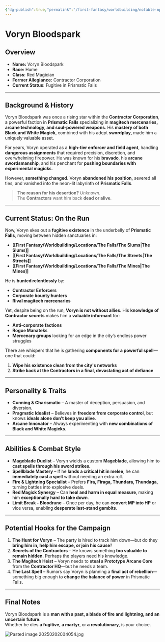 ```yaml
---
{"dg-publish":true,"permalink":"/first-fantasy/worldbuilding/notable-np-cs/voryn-bloodspark/","noteIcon":"","created":"2025-01-20T16:21:07.156+09:00","updated":"2025-02-02T00:40:56.836+09:00"}
---
```


# Voryn Bloodspark

## Overview
- **Name:** Voryn Bloodspark  
- **Race:** Hume  
- **Class:** Red Magician 
- **Former Allegiance:** Contractor Corporation  
- **Current Status:** Fugitive in Prismatic Falls  

---

## Background & History
Voryn Bloodspark was once a rising star within the **Contractor Corporation**, a powerful faction in **Prismatic Falls** specializing in **magitech mercenaries, arcane technology, and soul-powered weapons**. His **mastery of both Black and White Magick**, combined with his adept **swordplay**, made him a uniquely valuable asset.

For years, Voryn operated as a **high-tier enforcer and field agent**, handling **dangerous assignments** that required precision, discretion, and overwhelming firepower. He was known for his **bravado**, his **arcane swordsmanship**, and his penchant for **pushing boundaries with experimental magicks**.

However, **something changed**. Voryn **abandoned his position**, severed all ties, and vanished into the neon-lit labyrinth of **Prismatic Falls**.

> **The reason for his desertion?** *Unknown.*  
> The **Contractors** want him back **dead or alive**.

---

## Current Status: On the Run
Now, Voryn ekes out a **fugitive existence** in the underbelly of **Prismatic Falls**, moving between hidden sanctuaries in:
- **[[First Fantasy/Worldbuilding/Locations/The Falls/The Slums\|The Slums]]**
- **[[First Fantasy/Worldbuilding/Locations/The Falls/The Streets\|The Streets]]**
- **[[First Fantasy/Worldbuilding/Locations/The Falls/The Mines\|The Mines]]**

He is **hunted relentlessly** by:
- **Contractor Enforcers**
- **Corporate bounty hunters**
- **Rival magitech mercenaries**

Yet, despite being on the run, **Voryn is not without allies**. His **knowledge of Contractor secrets** makes him a **valuable informant** for:
- **Anti-corporate factions**
- **Rogue Manateks**
- **Mercenary groups** looking for an edge in the city’s endless power struggles

There are whispers that he is gathering **components for a powerful spell**—one that could:
1. **Wipe his existence clean from the city's networks**  
2. **Strike back at the Contractors in a final, devastating act of defiance**  

---

## Personality & Traits
- **Cunning & Charismatic** – A master of deception, persuasion, and diversion.
- **Pragmatic Idealist** – Believes in **freedom from corporate control**, but knows **ideals alone don’t keep you alive**.
- **Arcane Innovator** – Always experimenting with **new combinations of Black and White Magicks**.

---

## Abilities & Combat Style
- **Mageblade Duelist** – Voryn wields a custom **Mageblade**, allowing him to **cast spells through his sword strikes**.
- **Spellblade Mastery** – If he **lands a critical hit in melee**, he can **immediately cast a spell** without needing an extra roll.
- **Fire & Lightning Specialist** – Prefers **Fira, Firaga, Thundara, Thundaga**, turning battles into explosive duels.
- **Red Magick Synergy** – Can **heal and harm in equal measure**, making him **exceptionally hard to take down**.
- **Limit Break - Bloodrune** – Once per day, he can **convert MP into HP** or vice versa, enabling **desperate last-stand gambits**.

---

## Potential Hooks for the Campaign
1. **The Hunt for Voryn** – The party is hired to track him down—but do they **bring him in, help him escape, or join his cause**?
2. **Secrets of the Contractors** – He knows something **too valuable to remain hidden**. Perhaps the players need his knowledge.
3. **The Magitech Heist** – Voryn needs to **steal a Prototype Arcane Core** from the **Contractor HQ**—but he needs a team.
4. **The Last Spell** – Rumors say Voryn is planning a **final act of rebellion**—something big enough to **change the balance of power** in Prismatic Falls.

---

## Final Notes
Voryn Bloodspark is a **man with a past, a blade of fire and lightning, and an uncertain future**.  
Whether he dies **a fugitive**, **a martyr**, or **a revolutionary**, is your choice. 

![Pasted image 20250202004054.jpg](/img/user/Attachments/Pasted%20image%2020250202004054.jpg)